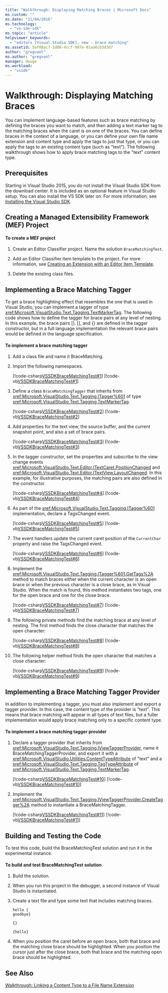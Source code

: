 ```yaml
---
title: "Walkthrough: Displaying Matching Braces | Microsoft Docs"
ms.custom: ""
ms.date: "11/04/2016"
ms.technology: 
  - "vs-ide-sdk"
ms.topic: "article"
helpviewer_keywords: 
  - "editors [Visual Studio SDK], new - brace matching"
ms.assetid: 5af08ac7-1d08-4ccf-997e-01aa6cb3d3d7
author: "gregvanl"
ms.author: "gregvanl"
manager: douge
ms.workload: 
  - "vssdk"
---
```

# Walkthrough: Displaying Matching Braces
You can implement language-based features such as brace matching by defining the braces you want to match, and then adding a text marker tag to the matching braces when the caret is on one of the braces. You can define braces in the context of a language, or you can define your own file name extension and content type and apply the tags to just that type, or you can apply the tags to an existing content type (such as "text"). The following walkthrough shows how to apply brace matching tags to the "text" content type.  
  
## Prerequisites  
 Starting in Visual Studio 2015, you do not install the Visual Studio SDK from the download center. It is included as an optional feature in Visual Studio setup. You can also install the VS SDK later on. For more information, see [Installing the Visual Studio SDK](../extensibility/installing-the-visual-studio-sdk.md).  
  
## Creating a Managed Extensibility Framework (MEF) Project  
  
#### To create a MEF project  
  
1.  Create an Editor Classifier project. Name the solution `BraceMatchingTest`.  
  
2.  Add an Editor Classifier item template to the project. For more information, see [Creating an Extension with an Editor Item Template](../extensibility/creating-an-extension-with-an-editor-item-template.md).  
  
3.  Delete the existing class files.  
  
## Implementing a Brace Matching Tagger  
 To get a brace highlighting effect that resembles the one that is used in Visual Studio, you can implement a tagger of type <xref:Microsoft.VisualStudio.Text.Tagging.TextMarkerTag>. The following code shows how to define the tagger for brace pairs at any level of nesting. In this example, the brace pairs []. [], and {} are defined in the tagger constructor, but in a full language implementation the relevant brace pairs would be defined in the language specification.  
  
#### To implement a brace matching tagger  
  
1.  Add a class file and name it BraceMatching.  
  
2.  Import the following namespaces.  
  
     [!code-csharp[VSSDKBraceMatchingTest#1](../extensibility/codesnippet/CSharp/walkthrough-displaying-matching-braces_1.cs)]
     [!code-vb[VSSDKBraceMatchingTest#1](../extensibility/codesnippet/VisualBasic/walkthrough-displaying-matching-braces_1.vb)]  
  
3.  Define a class `BraceMatchingTagger` that inherits from <xref:Microsoft.VisualStudio.Text.Tagging.ITagger%601> of type <xref:Microsoft.VisualStudio.Text.Tagging.TextMarkerTag>.  
  
     [!code-csharp[VSSDKBraceMatchingTest#2](../extensibility/codesnippet/CSharp/walkthrough-displaying-matching-braces_2.cs)]
     [!code-vb[VSSDKBraceMatchingTest#2](../extensibility/codesnippet/VisualBasic/walkthrough-displaying-matching-braces_2.vb)]  
  
4.  Add properties for the text view, the source buffer, and the current snapshot point, and also a set of brace pairs.  
  
     [!code-csharp[VSSDKBraceMatchingTest#3](../extensibility/codesnippet/CSharp/walkthrough-displaying-matching-braces_3.cs)]
     [!code-vb[VSSDKBraceMatchingTest#3](../extensibility/codesnippet/VisualBasic/walkthrough-displaying-matching-braces_3.vb)]  
  
5.  In the tagger constructor, set the properties and subscribe to the view change events <xref:Microsoft.VisualStudio.Text.Editor.ITextCaret.PositionChanged> and <xref:Microsoft.VisualStudio.Text.Editor.ITextView.LayoutChanged>. In this example, for illustrative purposes, the matching pairs are also defined in the constructor.  
  
     [!code-csharp[VSSDKBraceMatchingTest#4](../extensibility/codesnippet/CSharp/walkthrough-displaying-matching-braces_4.cs)]
     [!code-vb[VSSDKBraceMatchingTest#4](../extensibility/codesnippet/VisualBasic/walkthrough-displaying-matching-braces_4.vb)]  
  
6.  As part of the <xref:Microsoft.VisualStudio.Text.Tagging.ITagger%601> implementation, declare a TagsChanged event.  
  
     [!code-csharp[VSSDKBraceMatchingTest#5](../extensibility/codesnippet/CSharp/walkthrough-displaying-matching-braces_5.cs)]
     [!code-vb[VSSDKBraceMatchingTest#5](../extensibility/codesnippet/VisualBasic/walkthrough-displaying-matching-braces_5.vb)]  
  
7.  The event handlers update the current caret position of the `CurrentChar` property and raise the TagsChanged event.  
  
     [!code-csharp[VSSDKBraceMatchingTest#6](../extensibility/codesnippet/CSharp/walkthrough-displaying-matching-braces_6.cs)]
     [!code-vb[VSSDKBraceMatchingTest#6](../extensibility/codesnippet/VisualBasic/walkthrough-displaying-matching-braces_6.vb)]  
  
8.  Implement the <xref:Microsoft.VisualStudio.Text.Tagging.ITagger%601.GetTags%2A> method to match braces either when the current character is an open brace or when the previous character is a close brace, as in Visual Studio. When the match is found, this method instantiates two tags, one for the open brace and one for the close brace.  
  
     [!code-csharp[VSSDKBraceMatchingTest#7](../extensibility/codesnippet/CSharp/walkthrough-displaying-matching-braces_7.cs)]
     [!code-vb[VSSDKBraceMatchingTest#7](../extensibility/codesnippet/VisualBasic/walkthrough-displaying-matching-braces_7.vb)]  
  
9. The following private methods find the matching brace at any level of nesting. The first method finds the close character that matches the open character:  
  
     [!code-csharp[VSSDKBraceMatchingTest#8](../extensibility/codesnippet/CSharp/walkthrough-displaying-matching-braces_8.cs)]
     [!code-vb[VSSDKBraceMatchingTest#8](../extensibility/codesnippet/VisualBasic/walkthrough-displaying-matching-braces_8.vb)]  
  
10. The following helper method finds the open character that matches a close character:  
  
     [!code-csharp[VSSDKBraceMatchingTest#9](../extensibility/codesnippet/CSharp/walkthrough-displaying-matching-braces_9.cs)]
     [!code-vb[VSSDKBraceMatchingTest#9](../extensibility/codesnippet/VisualBasic/walkthrough-displaying-matching-braces_9.vb)]  
  
## Implementing a Brace Matching Tagger Provider  
 In addition to implementing a tagger, you must also implement and export a tagger provider. In this case, the content type of the provider is "text". This means that brace matching will appear in all types of text files, but a fuller implementation would apply brace matching only to a specific content type.  
  
#### To implement a brace matching tagger provider  
  
1.  Declare a tagger provider that inherits from <xref:Microsoft.VisualStudio.Text.Tagging.IViewTaggerProvider>, name it BraceMatchingTaggerProvider, and export it with a <xref:Microsoft.VisualStudio.Utilities.ContentTypeAttribute> of "text" and a <xref:Microsoft.VisualStudio.Text.Tagging.TagTypeAttribute> of <xref:Microsoft.VisualStudio.Text.Tagging.TextMarkerTag>.  
  
     [!code-csharp[VSSDKBraceMatchingTest#10](../extensibility/codesnippet/CSharp/walkthrough-displaying-matching-braces_10.cs)]
     [!code-vb[VSSDKBraceMatchingTest#10](../extensibility/codesnippet/VisualBasic/walkthrough-displaying-matching-braces_10.vb)]  
  
2.  Implement the <xref:Microsoft.VisualStudio.Text.Tagging.IViewTaggerProvider.CreateTagger%2A> method to instantiate a BraceMatchingTagger.  
  
     [!code-csharp[VSSDKBraceMatchingTest#11](../extensibility/codesnippet/CSharp/walkthrough-displaying-matching-braces_11.cs)]
     [!code-vb[VSSDKBraceMatchingTest#11](../extensibility/codesnippet/VisualBasic/walkthrough-displaying-matching-braces_11.vb)]  
  
## Building and Testing the Code  
 To test this code, build the BraceMatchingTest solution and run it in the experimental instance.  
  
#### To build and test BraceMatchingTest solution  
  
1.  Build the solution.  
  
2.  When you run this project in the debugger, a second instance of Visual Studio is instantiated.  
  
3.  Create a text file and type some text that includes matching braces.  
  
    ```  
    hello {  
    goodbye}  
  
    {}  
  
    {hello}  
    ```  
  
4.  When you position the caret before an open brace, both that brace and the matching close brace should be highlighted. When you position the cursor just after the close brace, both that brace and the matching open brace should be highlighted.  
  
## See Also  
 [Walkthrough: Linking a Content Type to a File Name Extension](../extensibility/walkthrough-linking-a-content-type-to-a-file-name-extension.md)